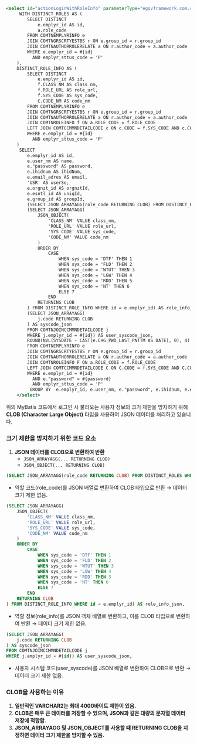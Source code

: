 ```xml
<select id="actionLoginWithRoleInfo" parameterType="egovframework.com.cmm.LoginVO" resultType="egovframework.com.cmm.LoginVO">
	 WITH DISTINCT_ROLES AS (
	    SELECT DISTINCT 
	        e.emplyr_id AS id,
	        a.role_code
	    FROM COMTNEMPLYRINFO e
	    JOIN COMTNGRSCRTYESTBS r ON e.group_id = r.group_id
	    JOIN COMTNAUTHORROLERELATE a ON r.author_code = a.author_code
	    WHERE e.emplyr_id = #{id}
	      AND emplyr_sttus_code = 'P'
	),
	DISTINCT_ROLE_INFO AS (
	    SELECT DISTINCT 
	        e.emplyr_id AS id,
	        f.CLASS_NM AS class_nm, 
	        f.ROLE_URL AS role_url, 
	        f.SYS_CODE AS sys_code, 
	        C.CODE_NM AS code_nm
	    FROM COMTNEMPLYRINFO e
	    JOIN COMTNGRSCRTYESTBS r ON e.group_id = r.group_id
	    JOIN COMTNAUTHORROLERELATE a ON r.author_code = a.author_code
	    JOIN COMTNROLEINFO f ON a.ROLE_CODE = f.ROLE_CODE 
	    LEFT JOIN COMTCCMMNDETAILCODE c ON c.CODE = f.SYS_CODE AND c.CODE_ID = 'SYSADM' AND c.USE_AT = 'Y'
	    WHERE e.emplyr_id = #{id}
	      AND emplyr_sttus_code = 'P'
	)
	 SELECT 
		e.emplyr_id AS id,
		e.user_nm AS name,
		e."password" AS password,
		e.ihidnum AS ihidNum,
		e.email_adres AS email,
		'USR' AS userSe,
		e.orgnzt_id AS orgnztId,
		e.esntl_id AS uniqId,
		e.group_id AS groupId,
		(SELECT JSON_ARRAYAGG(role_code RETURNING CLOB) FROM DISTINCT_ROLES WHERE id = e.emplyr_id) AS role_code_json,
	    (SELECT JSON_ARRAYAGG(
		    JSON_OBJECT(
		        'CLASS_NM' VALUE class_nm, 
		        'ROLE_URL' VALUE role_url, 
		        'SYS_CODE' VALUE sys_code, 
		        'CODE_NM' VALUE code_nm
		    )
		    ORDER BY
		        CASE 
		            WHEN sys_code = 'DTF' THEN 1
		            WHEN sys_code = 'FLD' THEN 2
		            WHEN sys_code = 'WTUT' THEN 3
		            WHEN sys_code = 'LGW' THEN 4
		            WHEN sys_code = 'RDD' THEN 5
		            WHEN sys_code = 'NT' THEN 6
		            ELSE 7
		        END
		    RETURNING CLOB
		) FROM DISTINCT_ROLE_INFO WHERE id = e.emplyr_id) AS role_info_json,
		(SELECT JSON_ARRAYAGG(
            j.code RETURNING CLOB
        ) AS syscode_json  
		FROM COMTNJOINCCMMNDETAILCODE j 
		WHERE j.emplyr_id = #{id}) AS user_syscode_json,
		ROUND(NVL(SYSDATE - CAST(e.CHG_PWD_LAST_PNTTM AS DATE), 0), 4) AS passedDayChgPw
		FROM COMTNEMPLYRINFO e
		JOIN COMTNGRSCRTYESTBS r ON e.group_id = r.group_id
		JOIN COMTNAUTHORROLERELATE a ON r.author_code = a.author_code
		JOIN COMTNROLEINFO F ON a.ROLE_CODE = f.ROLE_CODE 
		LEFT JOIN COMTCCMMNDETAILCODE C ON C.CODE = f.SYS_CODE AND C.CODE_ID = 'SYSADM' AND C.USE_AT = 'Y'
		WHERE e.emplyr_id = #{id}
		  AND e."password" = #{password}
		  AND emplyr_sttus_code = 'P'
		 GROUP BY  e.emplyr_id, e.user_nm, e."password", e.ihidnum, e.email_adres ,e.orgnzt_id, e.esntl_id ,e.group_id, e.chg_pwd_last_pnttm 
	</select>
```

위의 MyBatis 코드에서 로그인 시 불러오는 사용자 정보의 크기 제한을 방지하기 위해 **CLOB (Character Large Object)** 타입을 사용하여 JSON 데이터를 처리하고 있습니다.

### **크기 제한을 방지하기 위한 코드 요소**

1. **JSON 데이터를 CLOB으로 변환하여 반환**
    - `JSON_ARRAYAGG(... RETURNING CLOB)`
    - `JSON_OBJECT(... RETURNING CLOB)`

```sql
(SELECT JSON_ARRAYAGG(role_code RETURNING CLOB) FROM DISTINCT_ROLES WHERE id = e.emplyr_id) AS role_code_json,
```

- 역할 코드(role_code)를 JSON 배열로 변환하여 CLOB 타입으로 반환 → 데이터 크기 제한 없음.

```sql
(SELECT JSON_ARRAYAGG(
    JSON_OBJECT(
        'CLASS_NM' VALUE class_nm,
        'ROLE_URL' VALUE role_url,
        'SYS_CODE' VALUE sys_code,
        'CODE_NM' VALUE code_nm
    )
    ORDER BY
        CASE
            WHEN sys_code = 'DTF' THEN 1
            WHEN sys_code = 'FLD' THEN 2
            WHEN sys_code = 'WTUT' THEN 3
            WHEN sys_code = 'LGW' THEN 4
            WHEN sys_code = 'RDD' THEN 5
            WHEN sys_code = 'NT' THEN 6
            ELSE 7
        END
    RETURNING CLOB
) FROM DISTINCT_ROLE_INFO WHERE id = e.emplyr_id) AS role_info_json,
```

- 역할 정보(role_info)를 JSON 객체 배열로 변환하고, 이를 CLOB 타입으로 변환하여 반환 → 데이터 크기 제한 없음.

```sql
(SELECT JSON_ARRAYAGG(
    j.code RETURNING CLOB
) AS syscode_json
FROM COMTNJOINCCMMNDETAILCODE j
WHERE j.emplyr_id = #{id}) AS user_syscode_json,
```

- 사용자 시스템 코드(user_syscode)를 JSON 배열로 변환하여 CLOB으로 반환 → 데이터 크기 제한 없음.

### **CLOB을 사용하는 이유**

1. **일반적인 VARCHAR2는 최대 4000바이트 제한이 있음.**
2. **CLOB은 매우 큰 데이터를 저장할 수 있으며, JSON과 같은 대량의 문자열 데이터 저장에 적합함.**
3. **JSON_ARRAYAGG 및 JSON_OBJECT를 사용할 때 RETURNING CLOB을 지정하면 데이터 크기 제한을 방지할 수 있음.**
